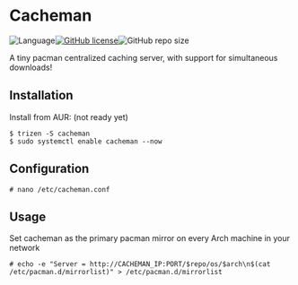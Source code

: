 # Cacheman

![Language](https://img.shields.io/badge/language-Go-blue.svg?style=for-the-badge)[![GitHub license](https://img.shields.io/github/license/athdesk/cacheman?style=for-the-badge)](https://github.com/athdesk/cacheman/blob/master/LICENSE.md)![GitHub repo size](https://img.shields.io/github/repo-size/athdesk/cacheman?style=for-the-badge&color=red)

A tiny pacman centralized caching server, with support for simultaneous downloads!

Installation   
------------
Install from AUR: (not ready yet)
```
$ trizen -S cacheman
$ sudo systemctl enable cacheman --now 
```

Configuration
-----
```
# nano /etc/cacheman.conf 
```

Usage
-----
Set cacheman as the primary pacman mirror on every Arch machine in your network
```
# echo -e "Server = http://CACHEMAN_IP:PORT/$repo/os/$arch\n$(cat /etc/pacman.d/mirrorlist)" > /etc/pacman.d/mirrorlist
```
